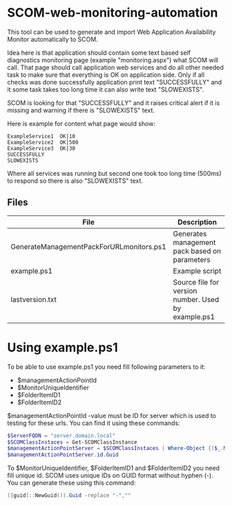 # SCOM-web-monitoring-automation
This tool can be used to generate and import Web Application Availability Monitor automatically to SCOM.

Idea here is that application should contain some text based self diagnostics monitoring page (example "monitoring.aspx") what SCOM will call.
That page should call application web services and do all other needed task to make sure that everything is OK on application side.
Only if all checks was done successfully application print text "SUCCESSFULLY" and it some task takes too long time it can also write text "SLOWEXISTS".

SCOM is looking for that "SUCCESSFULLY" and it raises critical alert if it is missing and warning if there is "SLOWEXISTS" text.

Here is example for content what page would show:
```
ExampleService1  OK|10
ExampleService2  OK|500
ExampleService3  OK|30
SUCCESSFULLY
SLOWEXISTS
```
Where all services was running but second one took too long time (500ms) to respond so there is also "SLOWEXISTS" text.


## Files
| File                                     | Description                                         |
|------------------------------------------|-----------------------------------------------------|
| GenerateManagementPackForURLmonitors.ps1 | Generates management pack based on parameters       |
| example.ps1                              | Example script                                      |
| lastversion.txt                          | Source file for version number. Used by example.ps1 |

# Using example.ps1
To be able to use example.ps1 you need fill following parameters to it:
* $managementActionPointId
* $MonitorUniqueIdentifier
* $FolderItemID1
* $FolderItemID2


$managementActionPointId -value must be ID for server which is used to testing for these urls.
You can find it using these commands:
```PowerShell
$ServerFQDN = "server.domain.local"
$SCOMClassInstaces = Get-SCOMClassInstance
$managementActionPointServer = $SCOMClassInstaces | Where-Object {($_.MonitoringClassIds  -eq "d95d497c-25ec-9213-200c-50506912dad3") -and ($_.DisplayName -eq $ServerFQDN)}
$managementActionPointServer.id.Guid
```

To $MonitorUniqueIdentifier, $FolderItemID1 and $FolderItemID2 you need fill unique id.
SCOM uses unique IDs on GUID format without hyphen (-). You can generate these using this command:
```PowerShell
([guid]::NewGuid()).Guid -replace "-",""
```
